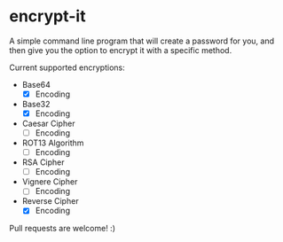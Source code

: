 # encrypt-it

A simple command line program that will create a password for you, and then give you the option to encrypt it with a specific method.

Current supported encryptions:

- Base64
  - [x] Encoding
- Base32
  - [x] Encoding
- Caesar Cipher
  - [ ] Encoding
- ROT13 Algorithm
  - [ ] Encoding
- RSA Cipher
  - [ ] Encoding
- Vignere Cipher
  - [ ] Encoding
- Reverse Cipher
  - [x] Encoding

Pull requests are welcome! :)
